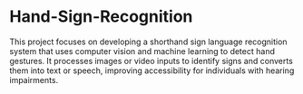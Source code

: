 # Hand-Sign-Recognition
 This project focuses on developing a shorthand sign language recognition system that uses computer vision and machine learning to detect hand gestures. It processes images or video inputs to identify signs and converts them into text or speech, improving accessibility for individuals with hearing impairments.
